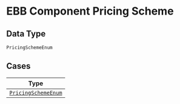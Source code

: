 
# EBB Component Pricing Scheme

## Data Type

`PricingSchemeEnum`

## Cases

| Type |
|  --- |
| [`PricingSchemeEnum`](../../../doc/models/pricing-scheme-enum.md) |

